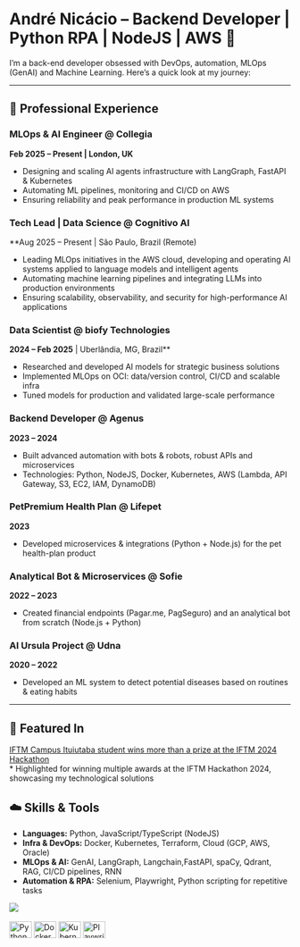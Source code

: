 # André Nicácio – Backend Developer | Python RPA | NodeJS | AWS 🎒

I’m a back-end developer obsessed with DevOps, automation, MLOps (GenAI) and Machine Learning. Here’s a quick look at my journey:

---

## 🚀 Professional Experience

### MLOps & AI Engineer @ Collegia

**Feb 2025 – Present | London, UK**

* Designing and scaling AI agents infrastructure with LangGraph, FastAPI & Kubernetes
* Automating ML pipelines, monitoring and CI/CD on AWS
* Ensuring reliability and peak performance in production ML systems

### Tech Lead | Data Science @ Cognitivo AI

**Aug 2025 – Present | São Paulo, Brazil (Remote)

* Leading MLOps initiatives in the AWS cloud, developing and operating AI systems applied to language models and intelligent agents
* Automating machine learning pipelines and integrating LLMs into production environments
* Ensuring scalability, observability, and security for high-performance AI applications
  
### Data Scientist @ biofy Technologies

**2024 – Feb 2025** | Uberlândia, MG, Brazil\*\*

* Researched and developed AI models for strategic business solutions
* Implemented MLOps on OCI: data/version control, CI/CD and scalable infra
* Tuned models for production and validated large-scale performance

### Backend Developer @ Agenus

**2023 –  2024**

* Built advanced automation with bots & robots, robust APIs and microservices
* Technologies: Python, NodeJS, Docker, Kubernetes, AWS (Lambda, API Gateway, S3, EC2, IAM, DynamoDB)

### PetPremium Health Plan @ Lifepet

**2023**

* Developed microservices & integrations (Python + Node.js) for the pet health-plan product

### Analytical Bot & Microservices @ Sofie

**2022 – 2023**

* Created financial endpoints (Pagar.me, PagSeguro) and an analytical bot from scratch (Node.js + Python)

### AI Ursula Project @ Udna

**2020 – 2022**

* Developed an ML system to detect potential diseases based on routines & eating habits

---

## 📢 Featured In
<div> 
  <a href="https://iftm.edu.br/noticias/2024/12/12/discente-do-iftm-campus-ituiutaba-conquistou-mais-que-um-premio-no-hackathon-iftm-2024/" target="_blank">IFTM Campus Ituiutaba student wins more than a prize at the IFTM 2024 Hackathon</a> 
  <br>
  * Highlighted for winning multiple awards at the IFTM Hackathon 2024, showcasing my technological solutions
</div>

## ☁️ Skills & Tools

* **Languages:** Python, JavaScript/TypeScript (NodeJS)
* **Infra & DevOps:** Docker, Kubernetes, Terraform, Cloud (GCP, AWS, Oracle)
* **MLOps & AI:** GenAI, LangGraph, Langchain,FastAPI, spaCy, Qdrant, RAG, CI/CD pipelines, RNN
* **Automation & RPA:** Selenium, Playwright, Python scripting for repetitive tasks


<div> 
  <a href="https://www.linkedin.com/in/andr%C3%A9-nic%C3%A1cio-653b7a171/" target="_blank"><img src="https://img.shields.io/badge/-LinkedIn-%230077B5?style=for-the-badge&logo=linkedin&logoColor=white" target="_blank"></a> 
</div>

<div style="display:inline-block"><br>
  <!-- Languages & Core Tools -->
  <img align="center" alt="Python"     height="30" width="40"
       src="https://cdn.jsdelivr.net/gh/devicons/devicon/icons/python/python-original.svg" />
  <!-- DevOps & Infra -->
  <img align="center" alt="Docker"     height="30" width="40"
       src="https://cdn.jsdelivr.net/gh/devicons/devicon/icons/docker/docker-plain.svg" />
  <img align="center" alt="Kubernetes" height="30" width="40"
       src="https://cdn.jsdelivr.net/gh/devicons/devicon/icons/kubernetes/kubernetes-plain.svg" />
  <!-- Automation & RPA -->
  <img align="center" alt="Playwright" height="30" width="40"
       src="https://cdn.jsdelivr.net/gh/devicons/devicon/icons/playwright/playwright-original.svg" />
</div>



